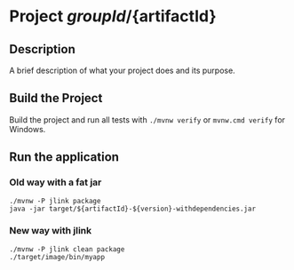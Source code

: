 # Project ${groupId}/${artifactId}

## Description
A brief description of what your project does and its purpose.

## Build the Project
Build the project and run all tests with `./mvnw verify` or `mvnw.cmd verify` for Windows.

## Run the application

### Old way with a fat jar

```shell
./mvnw -P jlink package
java -jar target/${artifactId}-${version}-withdependencies.jar
```

### New way with jlink

```shell
./mvnw -P jlink clean package
./target/image/bin/myapp
```
